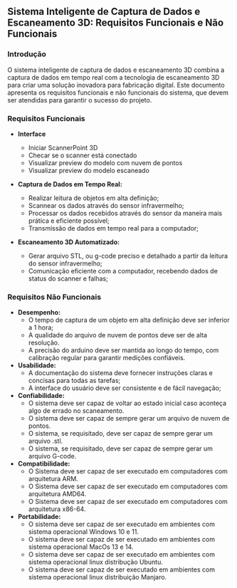 <!-- Não abordamos 3D -->
## Sistema Inteligente de Captura de Dados e Escaneamento 3D: Requisitos Funcionais e Não Funcionais

### **Introdução**
<!-- Não abordamos 3D -->
O sistema inteligente de captura de dados e escaneamento 3D combina a captura de dados em tempo real com a tecnologia de escaneamento 3D para criar uma solução inovadora para fabricação digital. Este documento apresenta os requisitos funcionais e não funcionais do sistema, que devem ser atendidas para garantir o sucesso do projeto.

### **Requisitos Funcionais**
* **Interface**
    * Iniciar ScannerPoint 3D
    * Checar se o scanner está conectado
    * Visualizar preview do modelo com nuvem de pontos
    * Visualizar preview do modelo escaneado

* **Captura de Dados em Tempo Real:**
    * Realizar leitura de objetos em alta definição;
    * Scannear os dados através do sensor infravermelho;
    * Processar os dados recebidos através do sensor da maneira mais prática e eficiente possível;
    <!-- A principio não faremos a transmissão de dados para a impressora 3D -->
    * Transmissão de dados em tempo real para a computador;
* **Escaneamento 3D Automatizado:**
    <!-- A principio não geramos CAD, geramos stl ou g-code -->
    * Gerar arquivo STL, ou g-code preciso e detalhado a partir da leitura do sensor infravermelho;
    <!-- A princípio não comunicaremos com a impressora -->
    * Comunicação eficiente com a computador, recebendo dados de status do scanner e falhas;

### **Requisitos Não Funcionais**

* **Desempenho:**
    * O tempo de captura de um objeto em alta definição deve ser inferior a 1 hora;
    * A qualidade do arquivo de nuvem de pontos deve ser de alta resolução.
    * A precisão do arduino deve ser mantida ao longo do tempo, com calibração regular para garantir medições confiáveis.
* **Usabilidade:**
    * A documentação do sistema deve fornecer instruções claras e concisas para todas as tarefas;
    * A interface do usuário deve ser consistente e de fácil navegação;
* **Confiabilidade:**
    * O sistema deve ser capaz de voltar ao estado inicial caso aconteça algo de errado no scaneamento.
    * O sistema deve ser capaz de sempre gerar um arquivo de nuvem de pontos.
    * O sistema, se requisitado, deve ser capaz de sempre gerar um arquivo .stl.
    * O sistema, se requisitado, deve ser capaz de sempre gerar um arquivo G-code.
* **Compatibilidade:**
    * O Sistema deve ser capaz de ser executado em computadores com arquitetura ARM.
    * O Sistema deve ser capaz de ser executado em computadores com arquitetura AMD64.
    * O Sistema deve ser capaz de ser executado em computadores com arquitetura x86-64.
* **Portabilidade:**
    * O sistema deve ser capaz de ser executado em ambientes com sistema operacional Windows 10 e 11.
    * O sistema deve ser capaz de ser executado em ambientes com sistema operacional MacOs 13 e 14.
    * O sistema deve ser capaz de ser executado em ambientes com sistema operacional linux distribução Ubuntu.
    * O sistema deve ser capaz de ser executado em ambientes com sistema operacional linux distribuição Manjaro.